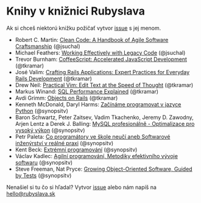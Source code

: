 Knihy v knižnici Rubyslava
==========================

Ak si chceš niektorú knižku požičať vytvor [issue](https://github.com/rubyslava/bookshelf/issues) s jej menom.


- Robert C. Martin: [Clean Code: A Handbook of Agile Software Craftsmanship](http://www.amazon.com/Clean-Code-Handbook-Software-Craftsmanship/dp/0132350882?tag=rubyslava0f-20) (@jsuchal)
- Michael Feathers: [Working Effectively with Legacy Code](http://www.amazon.com/Working-Effectively-Legacy-Michael-Feathers/dp/0131177052?tag=rubyslava0f-20) (@jsuchal)
- Trevor Burnham: [CoffeeScript: Accelerated JavaScript Development](http://www.amazon.com/CoffeeScript-Accelerated-Development-Trevor-Burnham/dp/1934356786?tag=rubyslava0f-20) (@tkramar)
- José Valim: [Crafting Rails Applications: Expert Practices for Everyday Rails Development](http://www.amazon.com/Crafting-Rails-Applications-Development-Programmers/dp/1934356735?tag=rubyslava0f-20) (@tkramar)
- Drew Neil: [Practical Vim: Edit Text at the Speed of Thought](http://www.amazon.com/Practical-Vim-Thought-Pragmatic-Programmers/dp/1934356980?tag=rubyslava0f-20) (@tkramar)
- Markus Winand: [SQL Performance Explained](http://www.amazon.com/SQL-Performance-Explained-Markus-Winand/dp/3950307826?tag=rubyslava0f-20) (@tkramar)
- Avdi Grimm: [Objects on Rails](http://objectsonrails.com/) (@tkramar)
- Kenneth McDonald, Daryl Harms: [Začínáme programovat v jazyce Python](http://knihy.cpress.cz/zaciname-programovat-v-jazyce-python-d2.html) (@synopsitv)
- Baron Schwartz, Peter Zaitsev, Vadim Tkachenko, Jeremy D. Zawodny, Arjen Lentz a Derek J. Balling: [MySQL profesionálně - Optimalizace pro vysoký výkon](http://www.zonerpress.cz/mysql-profesionalne-optimalizace-pro-vysoky-vykon) (@synopsitv)
- Petr Paleta: [Co programátory ve škole neučí aneb Softwarové inženýrství v reálné praxi](http://knihy.cpress.cz/co-programatory-ve-skole-neuci.html) (@synopsitv)
- Kent Beck: [Extrémní programování](http://www.martinus.sk/?uItem=11115) (@synopsitv)
- Václav Kadlec: [Agilní programování, Metodiky efektivního vývoje softwaru](http://knihy.cpress.cz/agilni-programovani.html) (@synopsitv)
- Steve Freeman, Nat Pryce: [Growing Object-Oriented Software, Guided by Tests](http://www.amazon.com/Growing-Object-Oriented-Software-Guided-Tests/dp/0321503627?tag=rubyslava0f-20) (@synopsitv)

Nenašiel si tu čo si hľadal? Vytvor [issue](https://github.com/rubyslava/bookshelf/issues) alebo nám napíš na hello@rubyslava.sk
